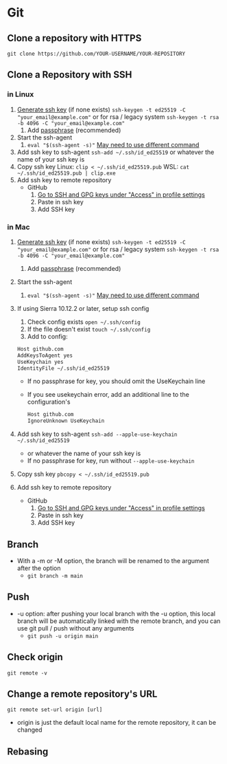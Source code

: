 # Git

## Clone a repository with HTTPS

`git clone https://github.com/YOUR-USERNAME/YOUR-REPOSITORY`

## Clone a Repository with SSH

### in Linux

1) [Generate ssh key](https://docs.github.com/en/authentication/connecting-to-github-with-ssh/generating-a-new-ssh-key-and-adding-it-to-the-ssh-agent#adding-your-ssh-key-to-the-ssh-agent) (if none exists)
  `ssh-keygen -t ed25519 -C "your_email@example.com"`
  or for rsa / legacy system
  `ssh-keygen -t rsa -b 4096 -C "your_email@example.com"`
   1) Add [passphrase](https://docs.github.com/en/authentication/connecting-to-github-with-ssh/working-with-ssh-key-passphrases) (recommended)
2) Start the ssh-agent
   1) `eval "$(ssh-agent -s)"`
      [May need to use different command](https://docs.github.com/en/authentication/connecting-to-github-with-ssh/generating-a-new-ssh-key-and-adding-it-to-the-ssh-agent?platform=linux#adding-your-ssh-key-to-the-ssh-agent)
3) Add ssh key to ssh-agent
  `ssh-add ~/.ssh/id_ed25519`
  or whatever the name of your ssh key is
4) Copy ssh key
  Linux: `clip < ~/.ssh/id_ed25519.pub`
  WSL: `cat ~/.ssh/id_ed25519.pub | clip.exe`
5) Add ssh key to remote repository
   - GitHub
      1. [Go to SSH and GPG keys under "Access" in profile settings](https://github.com/settings/profile)
      2. Paste in ssh key
      3. Add SSH key

### in Mac

1) [Generate ssh key](https://docs.github.com/en/authentication/connecting-to-github-with-ssh/generating-a-new-ssh-key-and-adding-it-to-the-ssh-agent#adding-your-ssh-key-to-the-ssh-agent) (if none exists)
  `ssh-keygen -t ed25519 -C "your_email@example.com"`
  or for rsa / legacy system
  `ssh-keygen -t rsa -b 4096 -C "your_email@example.com"`
   1) Add [passphrase](https://docs.github.com/en/authentication/connecting-to-github-with-ssh/working-with-ssh-key-passphrases) (recommended)
2) Start the ssh-agent
   1) `eval "$(ssh-agent -s)"`
      [May need to use different command](https://docs.github.com/en/authentication/connecting-to-github-with-ssh/generating-a-new-ssh-key-and-adding-it-to-the-ssh-agent?platform=linux#adding-your-ssh-key-to-the-ssh-agent)
3) If using Sierra 10.12.2 or later, setup ssh config
   1) Check config exists `open ~/.ssh/config`
   2) If the file doesn't exist `touch ~/.ssh/config`
   3) Add to config:
  
    ```bash
    Host github.com
    AddKeysToAgent yes
    UseKeychain yes
    IdentityFile ~/.ssh/id_ed25519
    ```

   - If no passphrase for key, you should omit the UseKeychain line
   - If you see usekeychain error, add an additional line to the configuration's

      ```bash
      Host github.com
      IgnoreUnknown UseKeychain
      ```
  
4) Add ssh key to ssh-agent
  `ssh-add --apple-use-keychain ~/.ssh/id_ed25519`
     - or whatever the name of your ssh key is
     - If no passphrase for key, run without `--apple-use-keychain`
5) Copy ssh key
  `pbcopy < ~/.ssh/id_ed25519.pub`
6) Add ssh key to remote repository
   - GitHub
      1. [Go to SSH and GPG keys under "Access" in profile settings](https://github.com/settings/profile)
      2. Paste in ssh key
      3. Add SSH key

## Branch

- With a -m or -M option, the branch will be renamed to the argument after the option
  - `git branch -m main`

## Push

- -u option: after pushing your local branch with the -u option, this local branch will be automatically linked with the remote branch, and you can use git pull / push without any arguments
  - `git push -u origin main`

## Check origin

`git remote -v`

## Change a remote repository's URL

`git remote set-url origin [url]`

- origin is just the default local name for the remote repository, it can be changed

## Rebasing
